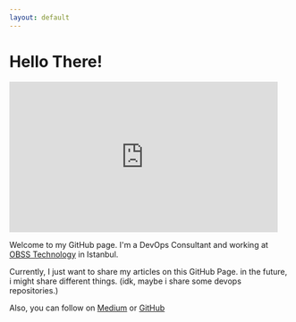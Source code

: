 ```yaml
---
layout: default
---
```



# Hello There!

<iframe src="https://giphy.com/embed/8JTFsZmnTR1Rs1JFVP" width="480" height="270" frameBorder="0" class="giphy-embed" allowFullScreen></iframe><p><a href="https://giphy.com/gifs/8JTFsZmnTR1Rs1JFVP"></a></p>

Welcome to my GitHub page. I'm a DevOps Consultant and working at [OBSS Technology](www.obss.com.tr) in Istanbul.

Currently, I just want to share my articles on this GitHub Page. in the future, i might share different things. (idk, maybe i share some devops repositories.) 

Also, you can follow on [Medium](https://yagizkucukkambak.medium.com/) or [GitHub](https://github.com/yagizkambak)
